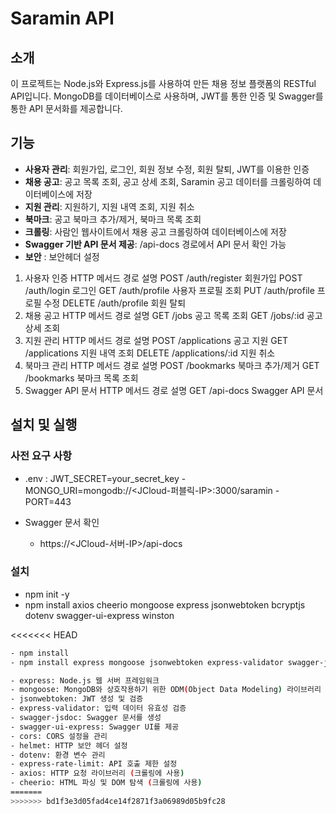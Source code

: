 # Saramin API

## 소개

이 프로젝트는 Node.js와 Express.js를 사용하여 만든 채용 정보 플랫폼의 RESTful API입니다. MongoDB를 데이터베이스로 사용하며, JWT를 통한 인증 및 Swagger를 통한 API 문서화를 제공합니다.

## 기능

- **사용자 관리**: 회원가입, 로그인, 회원 정보 수정, 회원 탈퇴, JWT를 이용한 인증
- **채용 공고**: 공고 목록 조회, 공고 상세 조회, Saramin 공고 데이터를 크롤링하여 데이터베이스에 저장
- **지원 관리**: 지원하기, 지원 내역 조회, 지원 취소
- **북마크**: 공고 북마크 추가/제거, 북마크 목록 조회
- **크롤링**: 사람인 웹사이트에서 채용 공고 크롤링하여 데이터베이스에 저장
- **Swagger 기반 API 문서 제공**: /api-docs 경로에서 API 문서 확인 가능
- **보안** : 보안헤더 설정


1. 사용자 인증
HTTP 메서드	경로	설명
POST	/auth/register	회원가입
POST	/auth/login	로그인
GET	/auth/profile	사용자 프로필 조회
PUT	/auth/profile	프로필 수정
DELETE	/auth/profile	회원 탈퇴
2. 채용 공고
HTTP 메서드	경로	설명
GET	/jobs	공고 목록 조회
GET	/jobs/:id	공고 상세 조회
3. 지원 관리
HTTP 메서드	경로	설명
POST	/applications	공고 지원
GET	/applications	지원 내역 조회
DELETE	/applications/:id	지원 취소
4. 북마크 관리
HTTP 메서드	경로	설명
POST	/bookmarks	북마크 추가/제거
GET	/bookmarks	북마크 목록 조회
5. Swagger API 문서
HTTP 메서드	경로	설명
GET	/api-docs	Swagger API 문서

## 설치 및 실행

### 사전 요구 사항
 - .env : JWT_SECRET=your_secret_key
        - MONGO_URI=mongodb://<JCloud-퍼블릭-IP>:3000/saramin
        - PORT=443

- Swagger 문서 확인
     - https://<JCloud-서버-IP>/api-docs

### 설치
- npm init -y
- npm install axios cheerio mongoose express jsonwebtoken bcryptjs dotenv swagger-ui-express winston


<<<<<<< HEAD
```bash
- npm install
- npm install express mongoose jsonwebtoken express-validator swagger-jsdoc swagger-ui-express cors helmet dotenv express-rate-limit axios cheerio

- express: Node.js 웹 서버 프레임워크
- mongoose: MongoDB와 상호작용하기 위한 ODM(Object Data Modeling) 라이브러리
- jsonwebtoken: JWT 생성 및 검증
- express-validator: 입력 데이터 유효성 검증
- swagger-jsdoc: Swagger 문서를 생성
- swagger-ui-express: Swagger UI를 제공
- cors: CORS 설정을 관리
- helmet: HTTP 보안 헤더 설정
- dotenv: 환경 변수 관리
- express-rate-limit: API 호출 제한 설정
- axios: HTTP 요청 라이브러리 (크롤링에 사용)
- cheerio: HTML 파싱 및 DOM 탐색 (크롤링에 사용)
=======
>>>>>>> bd1f3e3d05fad4ce14f2871f3a06989d05b9fc28
